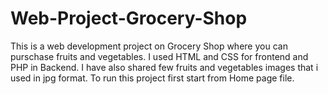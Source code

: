 # Web-Project-Grocery-Shop

This is a web development project on Grocery Shop where you can purschase fruits and vegetables.
I used HTML and CSS for frontend and PHP in Backend.
I have also shared few fruits and vegetables images that i used in jpg format.
To run this project first start from Home page file.
